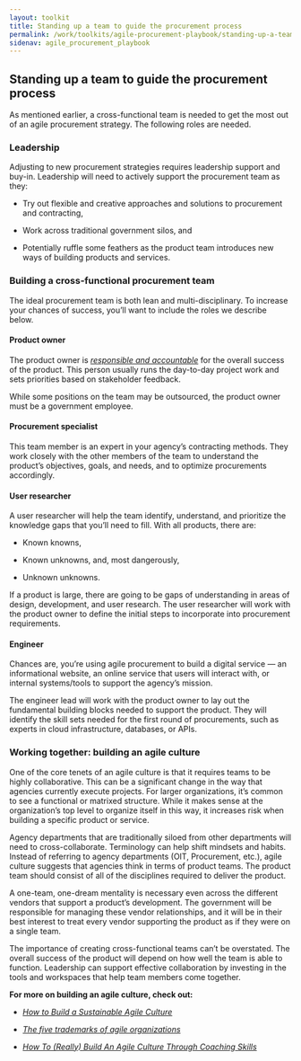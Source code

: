 ```yaml
---
layout: toolkit
title: Standing up a team to guide the procurement process
permalink: /work/toolkits/agile-procurement-playbook/standing-up-a-team-to-guide-the-procurement-process
sidenav: agile_procurement_playbook
---
```



Standing up a team to guide the procurement process
---------------------------------------------------

As mentioned earlier, a cross-functional team is needed to get the most
out of an agile procurement strategy. The following roles are needed.

### Leadership

Adjusting to new procurement strategies requires leadership support and
buy-in. Leadership will need to actively support the procurement team as
they:

-   Try out flexible and creative approaches and solutions to
    procurement and contracting,

-   Work across traditional government silos, and

-   Potentially ruffle some feathers as the product team introduces new
    ways of building products and services.

### Building a cross-functional procurement team

The ideal procurement team is both lean and multi-disciplinary. To
increase your chances of success, you’ll want to include the roles we
describe below.

#### Product owner

The product owner is [*responsible and
accountable*](https://playbook.cio.gov/#play6) for the overall success
of the product. This person usually runs the day-to-day project work and
sets priorities based on stakeholder feedback.

While some positions on the team may be outsourced, the product owner
must be a government employee.

#### Procurement specialist

This team member is an expert in your agency’s contracting methods. They
work closely with the other members of the team to understand the
product’s objectives, goals, and needs, and to optimize procurements
accordingly.

#### User researcher

A user researcher will help the team identify, understand, and
prioritize the knowledge gaps that you’ll need to fill. With all
products, there are:

-   Known knowns,

-   Known unknowns, and, most dangerously,

-   Unknown unknowns.

If a product is large, there are going to be gaps of understanding in
areas of design, development, and user research. The user researcher
will work with the product owner to define the initial steps to
incorporate into procurement requirements.

#### Engineer

Chances are, you’re using agile procurement to build a digital service —
an informational website, an online service that users will interact
with, or internal systems/tools to support the agency’s mission.

The engineer lead will work with the product owner to lay out the
fundamental building blocks needed to support the product. They will
identify the skill sets needed for the first round of procurements, such
as experts in cloud infrastructure, databases, or APIs.

### Working together: building an agile culture

One of the core tenets of an agile culture is that it requires teams to
be highly collaborative. This can be a significant change in the way
that agencies currently execute projects. For larger organizations, it’s
common to see a functional or matrixed structure. While it makes sense
at the organization’s top level to organize itself in this way, it
increases risk when building a specific product or service.

Agency departments that are traditionally siloed from other departments
will need to cross-collaborate. Terminology can help shift mindsets and
habits. Instead of referring to agency departments (OIT, Procurement,
etc.), agile culture suggests that agencies think in terms of product
teams. The product team should consist of all of the disciplines
required to deliver the product.

A one-team, one-dream mentality is necessary even across the different 
vendors that support a product’s development. The government will be 
responsible for managing these vendor relationships, and it will be 
in their best interest to treat every vendor supporting the product as 
if they were on a single team.

The importance of creating cross-functional teams can’t be overstated.
The overall success of the product will depend on how well the team is
able to function. Leadership can support effective collaboration by
investing in the tools and workspaces that help team members come
together.

**For more on building an agile culture, check out:**

-   [*How to Build a Sustainable Agile Culture*](https://www.cmswire.com/digital-workplace/how-to-build-a-sustainable-agile-culture/)

-   [*The five trademarks of agile organizations*](https://www.mckinsey.com/business-functions/organization/our-insights/the-five-trademarks-of-agile-organizations)

-   [*How To (Really) Build An Agile Culture Through Coaching Skills*](https://www.forbes.com/sites/forbescoachescouncil/2018/02/27/how-to-really-build-an-agile-culture-through-coaching-skills/#4a4327dd1e1e)
